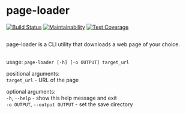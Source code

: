 # page-loader
[![Build Status](https://travis-ci.com/sharknoise/page-loader.svg?branch=main)](https://travis-ci.com/sharknoise/page-loader)
[![Maintainability](https://api.codeclimate.com/v1/badges/b6fc7f8c1836d253884f/maintainability)](https://codeclimate.com/github/sharknoise/page-loader/maintainability)
[![Test Coverage](https://api.codeclimate.com/v1/badges/b6fc7f8c1836d253884f/test_coverage)](https://codeclimate.com/github/sharknoise/page-loader/test_coverage)
##
page-loader is a CLI utility that downloads a web page of your choice.
##
usage: `page-loader [-h] [-o OUTPUT] target_url`  
  
positional arguments:  
  `target_url` - URL of the page  
  
optional arguments:  
  `-h`, `--help` - show this help message and exit  
  `-o OUTPUT`, `--output OUTPUT` - set the save directory  